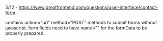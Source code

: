 5/12 - https://www.greatfrontend.com/questions/user-interface/contact-form
<form/> contains action="url" method="POST" methods to submit forms without javascript. form fields need to have name="" for the formData to be properly prepared.  
